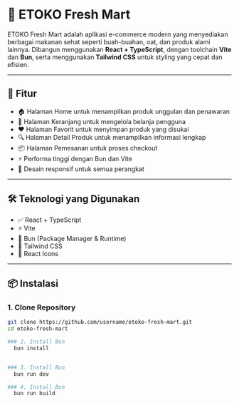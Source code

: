 # 🥬 ETOKO Fresh Mart

ETOKO Fresh Mart adalah aplikasi e-commerce modern yang menyediakan berbagai makanan sehat seperti buah-buahan, oat, dan produk alami lainnya. Dibangun menggunakan **React + TypeScript**, dengan toolchain **Vite** dan **Bun**, serta menggunakan **Tailwind CSS** untuk styling yang cepat dan efisien.

---

## 🚀 Fitur

- 🏠 Halaman Home untuk menampilkan produk unggulan dan penawaran
- 🛒 Halaman Keranjang untuk mengelola belanja pengguna
- ❤️ Halaman Favorit untuk menyimpan produk yang disukai
- 🔍 Halaman Detail Produk untuk menampilkan informasi lengkap
- 📦 Halaman Pemesanan untuk proses checkout
- ⚡ Performa tinggi dengan Bun dan Vite
- 📱 Desain responsif untuk semua perangkat


---

## 🛠️ Teknologi yang Digunakan

- ✅ React + TypeScript
- ⚡ Vite
- 🐰 Bun (Package Manager & Runtime)
- 🎨 Tailwind CSS
- 🎯 React Icons

---

## 📦 Instalasi

### 1. Clone Repository
```bash
git clone https://github.com/username/etoko-fresh-mart.git
cd etoko-fresh-mart

### 2. Install Bun
  bun install


### 3. Install Bun
  bun run dev

### 4. Install Bun
  bun run build

  





